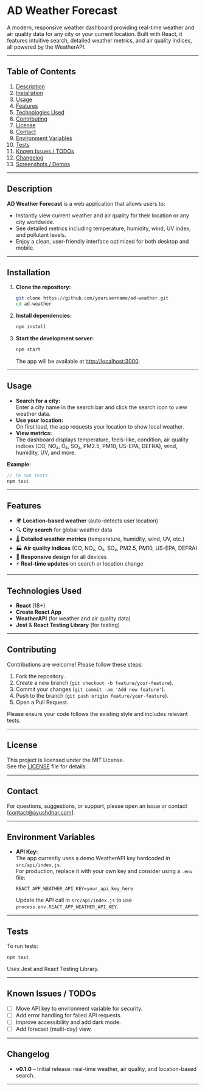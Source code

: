 # AD Weather Forecast

A modern, responsive weather dashboard providing real-time weather and air quality data for any city or your current location. Built with React, it features intuitive search, detailed weather metrics, and air quality indices, all powered by the WeatherAPI.

---

## Table of Contents

1. [Description](#description)
2. [Installation](#installation)
3. [Usage](#usage)
4. [Features](#features)
5. [Technologies Used](#technologies-used)
6. [Contributing](#contributing)
7. [License](#license)
8. [Contact](#contact)
9. [Environment Variables](#environment-variables)
10. [Tests](#tests)
11. [Known Issues / TODOs](#known-issues--todos)
12. [Changelog](#changelog)
13. [Screenshots / Demos](#screenshots--demos)

---

## Description

**AD Weather Forecast** is a web application that allows users to:

- Instantly view current weather and air quality for their location or any city worldwide.
- See detailed metrics including temperature, humidity, wind, UV index, and pollutant levels.
- Enjoy a clean, user-friendly interface optimized for both desktop and mobile.

---

## Installation

1. **Clone the repository:**

   ```bash
   git clone https://github.com/yourusername/ad-weather.git
   cd ad-weather
   ```

2. **Install dependencies:**

   ```bash
   npm install
   ```

3. **Start the development server:**
   ```bash
   npm start
   ```
   The app will be available at [http://localhost:3000](http://localhost:3000).

---

## Usage

- **Search for a city:**  
  Enter a city name in the search bar and click the search icon to view weather data.
- **Use your location:**  
  On first load, the app requests your location to show local weather.
- **View metrics:**  
  The dashboard displays temperature, feels-like, condition, air quality indices (CO, NO₂, O₃, SO₂, PM2.5, PM10, US-EPA, DEFRA), wind, humidity, UV, and more.

**Example:**

```js
// To run tests
npm test
```

---

## Features

- 🌍 **Location-based weather** (auto-detects user location)
- 🔍 **City search** for global weather data
- 🌡️ **Detailed weather metrics** (temperature, humidity, wind, UV, etc.)
- 🏭 **Air quality indices** (CO, NO₂, O₃, SO₂, PM2.5, PM10, US-EPA, DEFRA)
- 📱 **Responsive design** for all devices
- ⚡ **Real-time updates** on search or location change

---

## Technologies Used

- **React** (18+)
- **Create React App**
- **WeatherAPI** (for weather and air quality data)
- **Jest** & **React Testing Library** (for testing)

---

## Contributing

Contributions are welcome! Please follow these steps:

1. Fork the repository.
2. Create a new branch (`git checkout -b feature/your-feature`).
3. Commit your changes (`git commit -am 'Add new feature'`).
4. Push to the branch (`git push origin feature/your-feature`).
5. Open a Pull Request.

Please ensure your code follows the existing style and includes relevant tests.

---

## License

This project is licensed under the MIT License.  
See the [LICENSE](LICENSE) file for details.

---

## Contact

For questions, suggestions, or support, please open an issue or contact [contact@ayushdhar.com].

---

## Environment Variables

- **API Key:**  
  The app currently uses a demo WeatherAPI key hardcoded in `src/api/index.js`.  
  For production, replace it with your own key and consider using a `.env` file:
  ```
  REACT_APP_WEATHER_API_KEY=your_api_key_here
  ```
  Update the API call in `src/api/index.js` to use `process.env.REACT_APP_WEATHER_API_KEY`.

---

## Tests

To run tests:

```bash
npm test
```

Uses Jest and React Testing Library.

---

## Known Issues / TODOs

- [ ] Move API key to environment variable for security.
- [ ] Add error handling for failed API requests.
- [ ] Improve accessibility and add dark mode.
- [ ] Add forecast (multi-day) view.

---

## Changelog

- **v0.1.0** – Initial release: real-time weather, air quality, and location-based search.

---
